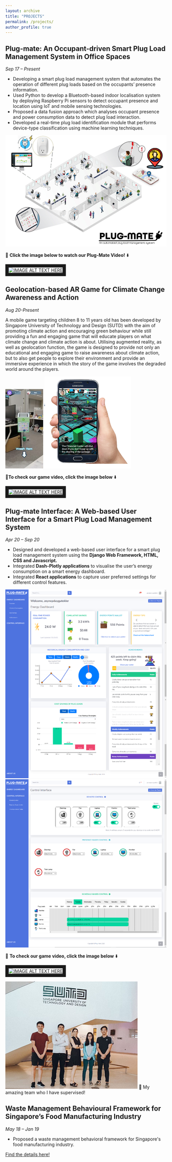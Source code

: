 ```yaml
---
layout: archive
title: "PROJECTS"
permalink: /projects/
author_profile: true
---
```


## Plug-mate: An Occupant-driven Smart Plug Load Management System in Office Spaces 
*Sep 17 – Present*
* Developing a smart plug load management system that automates the operation of different plug
loads based on the occupants’ presence information.
* Used Python to develop a Bluetooth-based indoor localisation system by deploying Raspberry Pi
sensors to detect occupant presence and location using IoT and mobile sensing technologies.
* Proposed a data fusion approach which analyses occupant presence and power consumption data
to detect plug load interaction.
* Developed a real-time plug load identification module that performs device-type classification
using machine learning techniques.

![Alt Text](/images/plugmate.png)

:movie_camera: **Click the image below to watch our Plug-Mate Video!** :arrow_down:

<a href="http://www.youtube.com/watch?feature=player_embedded&v=2Ud_u6VYUVo&ab_channel=LucasNg
" target="_blank"><img src="http://img.youtube.com/vi/2Ud_u6VYUVo&ab_channel=LucasNg0.jpg" 
alt="IMAGE ALT TEXT HERE" width="240" height="180" border="10" /></a>



## Geolocation-based AR Game for Climate Change Awareness and Action 
*Aug 20-Present*

A mobile game targeting children 8 to 11 years old has been developed by Singapore University of
Technology and Design (SUTD) with the aim of promoting climate action and encouraging green behaviour
while still providing a fun and engaging game that will educate players on what climate change and
climate action is about. Utilising augmented reality, as well as geolocation function, the game is 
designed to provide not only an educational and engaging game to raise awareness about climate action, 
but to also get people to explore their environment and provide an immersive experience in which the story 
of the game involves the degraded world around the players.

![This is a alt text.](/images/game1.jpg "This is a sample image.") ![This is a alt text.](/images/game2.png "This is a sample image.")

:movie_camera:**To check our game video, click the image below** :arrow_down:

<a href="http://www.youtube.com/watch?feature=player_embedded&v=d3bd8sSuG7E
" target="_blank"><img src="http://img.youtube.com/vi/d3bd8sSuG7E/0.jpg" 
alt="IMAGE ALT TEXT HERE" width="240" height="180" border="10" /></a>


## Plug-mate Interface: A Web-based User Interface for a Smart Plug Load Management System
*Apr 20 – Sep 20*
* Designed and developed a web-based user interface for a smart plug load management system
using the **Django Web Framework, HTML, CSS and Javascript.**
* Integrated **Dash-Plotly applications** to visualise the user’s energy consumption on a smart energy
dashboard.
* Integrated **React applications** to capture user preferred settings for different control features.

![Alt Text](/images/pm1.png)![Alt Text](/images/pm2.png)


:movie_camera: **To check our game video, click the image below** :arrow_down:

<a href="http://www.youtube.com/watch?feature=player_embedded&v=6dTeSbOc6V0
" target="_blank"><img src="http://img.youtube.com/vi/6dTeSbOc6V0/0.jpg" 
alt="IMAGE ALT TEXT HERE" width="240" height="180" border="10" /></a>


![Alt Text](/images/team.png)
:balloon: My amazing team who I have supervised!

## Waste Management Behavioural Framework for Singapore’s Food Manufacturing Industry
*May 18 – Jan 19* 
* Proposed a waste management behavioral framework for Singapore's food manufacturing industry. 

[Find the details here!](../files/CIRP_Published.pdf)